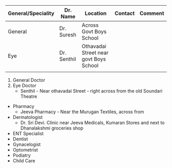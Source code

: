 
| General/Speciality | Dr. Name | Location | Contact | Comment |
|--------------------|----------|------------------------|---------|--------|
| General 			 |Dr. Suresh| Across Govt Boys School|         |         |
| Eye    			 |Dr. Senthil| Othavadai Street near govt Boys School|         |         |  
|                    |           |         |          |           |

1. General Doctor               	
2. Eye Doctor  
	* Senthil - Near othavadai Street - right across from the old Soundari Theatre 	
* Pharmacy                     	
	* Jeeva Pharmacy - Near the Murugan Textiles, across from 
* Dermatologist
	* 	Dr. Sri Devi. Clinic near Jeeva Medicals, Kumaran Stores and next to Dhanalakshmi groceries shop
* ENT Specialist 
* Dentist                      	
* Gynacelogist                 	
* Optometrist                  	
* Podiatry                     	
* Child Care